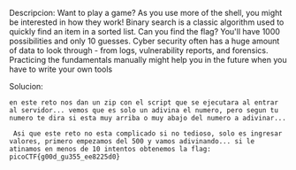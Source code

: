 Descripcion:
Want to play a game? As you use more of the shell, you might be interested in how they work! Binary search is a classic algorithm used to quickly find an item in a sorted list. Can you find the flag? You'll have 1000 possibilities and only 10 guesses.
Cyber security often has a huge amount of data to look through - from logs, vulnerability reports, and forensics. Practicing the fundamentals manually might help you in the future when you have to write your own tools

Solucion:

	en este reto nos dan un zip con el script que se ejecutara al entrar al servidor... vemos que es solo un adivina el numero, pero segun tu numero te dira si esta muy arriba o muy abajo del numero a adivinar...

	 Asi que este reto no esta complicado si no tedioso, solo es ingresar valores, primero empezamos del 500 y vamos adivinando... si le atinamos en menos de 10 intentos obtenemos la flag:
	picoCTF{g00d_gu355_ee8225d0}